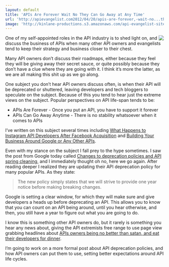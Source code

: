 ```yaml
---
layout: default
title: 'APIs Are Forever Wait No They Can Go Away at Any Time'
url: 'http://apievangelist.com2012/04/20/apis-are-forever,-wait-no...they-can-go-away-at-any-time/'
image: 'http://kinlane-productions.s3.amazonaws.com/api-evangelist-site/blog/Google-Developer-Blog-Logo.png'
---
```



<p>
     <img src="http://kinlane-productions.s3.amazonaws.com/google/Google-Developer-Blog-Logo.png"  align="right" />
</p>
<p>
     One of my self-appointed roles in the API industry is to shed light on, and discuss the business of APIs when many other API owners and evangelists tend to keep their strategy and business closer to their chest.
</p>
<p>
     Many API owners don’t discuss their roadmaps, either because they feel they will be giving away their secret sauce, or quite possibly because they don’t have a clue where they are going with it. I think it’s more the latter, as we are all making this shit up as we go along.
</p>
<p>
     One subject you don’t hear API owners discuss often, is when their API will be deprecated or shuttered, leaving developers and tech bloggers to speculate on the subject. Because of this you tend to hear just the extreme views on the subject. Popular perspectives on API life-span tends to be:
</p>
<ul >
     <li>APIs Are Forever - Once you put an API, you have to support it forever
     </li>
     <li>APIs Can Go Away Anytime - There is no stability whatsoever when it comes to APIs
     </li>
</ul>
<p>
     I’ve written on this subject several times including <a href="/2012/04/09/what-happens-to-instagram-api-developers-after-facebook-acquisition/">What Happens to Instagram API Developers After Facebook Acquisition</a> and <a href="/2011/05/28/building-your-business-around-google-or-any-other-apis/">Building Your Business Around Google or Any Other APIs</a>.
</p>
<p>
     Even with my stance on the subject I fall prey to the hype sometimes. I saw the post from Google today called <a href="http://googledevelopers.blogspot.com/2012/04/changes-to-deprecation-policies-and-api.html">Changes to deprecation policies and API spring cleaning</a>, and I immediately thought oh no, here we go again. After reading deeper I realized they are updating their API deprecation policy for many popular APIs. As they state:
</p>
<blockquote>
     The new policy simply states that we will strive to provide one year notice before making breaking changes.
</blockquote>
<p>
     Google is setting a clear window, for which they will make sure and give developers a heads up before deprecating an API. This allows you to know that you can count on an API being around, until you hear otherwise, and then, you still have a year to figure out what you are going to do.
</p>
<p>
     I know this is something other API owners do, but it rarely is something you hear any news about, giving the API extremists free range to use page view grabbing headlines about <a href="/2012/03/30/why-tech-bloggers-suck-and-not-apis/">APIs owners being no better than satan, and eat their developers for dinner</a>.
</p>
<p>
     I’m going to work on a more formal post about API deprecation policies, and how API owners can put them to use, setting better expectations around API life cycles.
</p>
